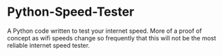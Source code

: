 # Python-Speed-Tester
A Python code written to test your internet speed. More of a proof of concept as wifi speeds change so frequently that this will not be the most reliable internet speed tester. 
